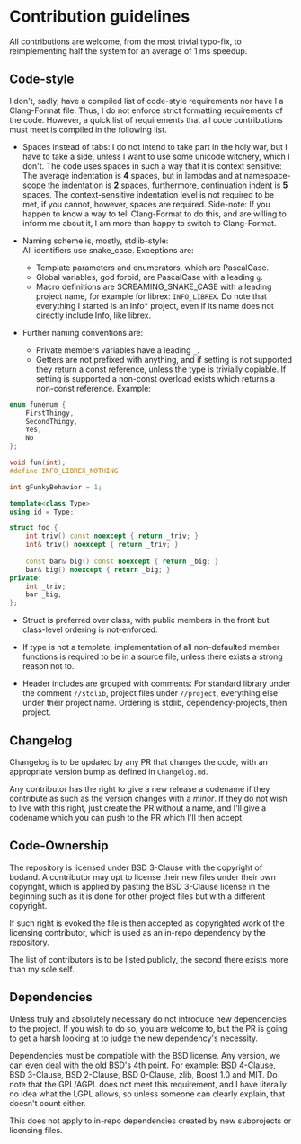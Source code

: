 # Contribution guidelines

All contributions are welcome, from the most trivial typo-fix, 
to reimplementing half the system for an average of 1 ms speedup.

## Code-style

I don't, sadly, have a compiled list of code-style requirements nor have I
a Clang-Format file. 
Thus, I do not enforce strict formatting requirements of the code.
However, a quick list of requirements that all code contributions must meet
is compiled in the following list.

 - Spaces instead of tabs: 
 I do not intend to take part in the holy war, but I have to take a side,
 unless I want to use some unicode witchery, which I don't.
 The code uses spaces in such a way that it is context sensitive:
 The average indentation is **4** spaces, but in lambdas and at namespace-scope
 the indentation is **2** spaces, furthermore, continuation indent is **5**
 spaces.
 The context-sensitive indentation level is not required to be met, if you cannot,
 however, spaces are required.
 Side-note: If you happen to know a way to tell Clang-Format to do this,
 and are willing to inform me about it, I am more than happy to switch to Clang-Format.
 
 - Naming scheme is, mostly, stdlib-style:  
 All identifiers use snake_case. Exceptions are:
   - Template parameters and enumerators, which are PascalCase.
   - Global variables, god forbid, are PascalCase with a leading `g`.
   - Macro definitions are SCREAMING_SNAKE_CASE with a leading project
   name, for example for librex: `INFO_LIBREX`. Do note that everything 
   I started is an Info* project, even if its name does not directly include 
   Info, like librex.  
 
 - Further naming conventions are:
   - Private members variables have a leading `_`.
   - Getters are not prefixed with anything, and if setting is not supported
   they return a const reference, unless the type is trivially copiable. If 
   setting is supported a non-const overload exists which returns a non-const
   reference.
  Example:
```c++
enum funenum {
    FirstThingy,
    SecondThingy,
    Yes,
    No
};

void fun(int);
#define INFO_LIBREX_NOTHING

int gFunkyBehavior = 1;

template<class Type>
using id = Type;

struct foo {
    int triv() const noexcept { return _triv; }
    int& triv() noexcept { return _triv; }
    
    const bar& big() const noexcept { return _big; }
    bar& big() noexcept { return _big; }
private:
    int _triv;
    bar _big;
};
```

 - Struct is preferred over class, with public members in the front 
 but class-level ordering is not-enforced.
 
 - If type is not a template, implementation of all non-defaulted member functions
 is required to be in a source file, unless there exists a strong reason not to.
 
 - Header includes are grouped with comments:
 For standard library under the comment `//stdlib`, 
 project files under `//project`, 
 everything else under their project name.
 Ordering is stdlib, dependency-projects, then project.

## Changelog

Changelog is to be updated by any PR that changes the code, with an appropriate
version bump as defined in `Changelog.md`.

Any contributor has the right to give a new release a codename if they contribute as
such as the version changes with a *minor*. If they do not wish to live with this
right, just create the PR without a name, and I'll give a codename which you can 
push to the PR which I'll then accept.

## Code-Ownership

The repository is licensed under BSD 3-Clause with the copyright of bodand.
A contributor may opt to license their new files under their own copyright,
which is applied by pasting the BSD 3-Clause license in the beginning such
as it is done for other project files but with a different copyright.

If such right is evoked the file is then accepted as copyrighted work of the
licensing contributor, which is used as an in-repo dependency by the repository.

The list of contributors is to be listed publicly, the second there exists more than
my sole self.

## Dependencies

Unless truly and absolutely necessary do not introduce new dependencies to the project.
If you wish to do so, you are welcome to, but the PR is going to get a harsh looking
at to judge the new dependency's necessity.

Dependencies must be compatible with the BSD license. Any version, we can even deal
with the old BSD's 4th point.
For example: BSD 4-Clause, BSD 3-Clause, BSD 2-Clause, BSD 0-Clause, zlib, Boost 1.0 and MIT. 
Do note that the GPL/AGPL does not meet this requirement, and I have literally no idea
what the LGPL allows, so unless someone can clearly explain, that doesn't count either.

This does not apply to in-repo dependencies created by new subprojects or licensing
files.
